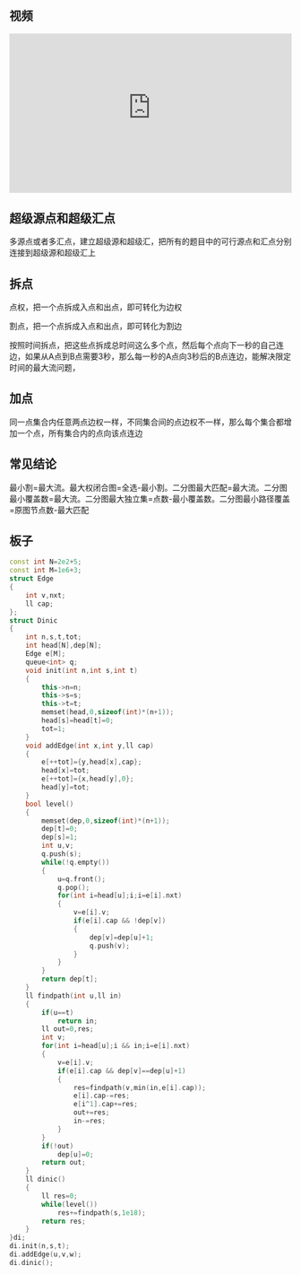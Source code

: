 ## 视频

<div style = "position: relative; width: 100%; height: 0; padding-bottom: 56.25%;">
    <iframe style = "position: absolute; top: 0; left: 0; width: 100%;height: 100%;" frameborder="0" allowFullScreen="true" src="https://wiki-58c2.obs.myhuaweicloud.com:443/%E7%BD%91%E7%BB%9C%E6%B5%81.mp4?AccessKeyId=ELA8MJ5R84QLXCTFQQ1R&Expires=1688749078&Signature=k2Yn1zYU%2BzSZW/noDPYnWT3aSbE%3D"></iframe>
</div>

## 超级源点和超级汇点
多源点或者多汇点，建立超级源和超级汇，把所有的题目中的可行源点和汇点分别连接到超级源和超级汇上

## 拆点
点权，把一个点拆成入点和出点，即可转化为边权

割点，把一个点拆成入点和出点，即可转化为割边

按照时间拆点，把这些点拆成总时间这么多个点，然后每个点向下一秒的自己连边，如果从A点到B点需要3秒，那么每一秒的A点向3秒后的B点连边，能解决限定时间的最大流问题，

## 加点
同一点集合内任意两点边权一样，不同集合间的点边权不一样，那么每个集合都增加一个点，所有集合内的点向该点连边

## 常见结论
最小割=最大流。最大权闭合图=全选-最小割。二分图最大匹配=最大流。二分图最小覆盖数=最大流。二分图最大独立集=点数-最小覆盖数。二分图最小路径覆盖=原图节点数-最大匹配
## 板子

```c++
const int N=2e2+5;
const int M=1e6+3;
struct Edge
{
    int v,nxt;
    ll cap;
};
struct Dinic
{
    int n,s,t,tot;
    int head[N],dep[N];
    Edge e[M];
    queue<int> q;
    void init(int n,int s,int t)
    {
        this->n=n;
        this->s=s;
        this->t=t;
        memset(head,0,sizeof(int)*(n+1));
        head[s]=head[t]=0;
        tot=1;
    }
    void addEdge(int x,int y,ll cap)
    {
        e[++tot]={y,head[x],cap};
        head[x]=tot;
        e[++tot]={x,head[y],0};
        head[y]=tot;
    }
    bool level()
    {
        memset(dep,0,sizeof(int)*(n+1));
        dep[t]=0;
        dep[s]=1;
        int u,v;
        q.push(s);
        while(!q.empty())
        {
            u=q.front();
            q.pop();
            for(int i=head[u];i;i=e[i].nxt)
            {
                v=e[i].v;
                if(e[i].cap && !dep[v])
                {
                    dep[v]=dep[u]+1;
                    q.push(v);
                }
            }
        }
        return dep[t];
    }
    ll findpath(int u,ll in)
    {
        if(u==t)
            return in;
        ll out=0,res;
        int v;
        for(int i=head[u];i && in;i=e[i].nxt)
        {
            v=e[i].v;
            if(e[i].cap && dep[v]==dep[u]+1)
            {
                res=findpath(v,min(in,e[i].cap));
                e[i].cap-=res;
                e[i^1].cap+=res;
                out+=res;
                in-=res;
            }
        }
        if(!out)
            dep[u]=0;
        return out;
    }
    ll dinic()
    {
        ll res=0;
        while(level())
            res+=findpath(s,1e18);
        return res;
    }
}di;
di.init(n,s,t);
di.addEdge(u,v,w);
di.dinic();
```

